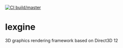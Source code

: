 [![CI build/master](https://github.com/alexbibov/lexgine/actions/workflows/cmake-single-platform.yml/badge.svg)](https://github.com/alexbibov/lexgine/actions/workflows/cmake-single-platform.yml)

# lexgine
3D graphics rendering framework based on Direct3D 12
